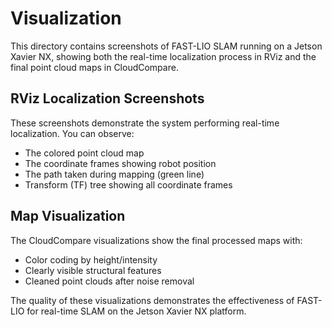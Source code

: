 # Visualization

This directory contains screenshots of FAST-LIO SLAM running on a Jetson Xavier NX, showing both the real-time localization process in RViz and the final point cloud maps in CloudCompare.

## RViz Localization Screenshots

These screenshots demonstrate the system performing real-time localization. You can observe:
- The colored point cloud map
- The coordinate frames showing robot position
- The path taken during mapping (green line)
- Transform (TF) tree showing all coordinate frames

## Map Visualization

The CloudCompare visualizations show the final processed maps with:
- Color coding by height/intensity
- Clearly visible structural features
- Cleaned point clouds after noise removal

The quality of these visualizations demonstrates the effectiveness of FAST-LIO for real-time SLAM on the Jetson Xavier NX platform.
